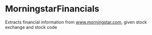 # MorningstarFinancials
Extracts financial information from www.morningstar.com, given stock exchange and stock code
